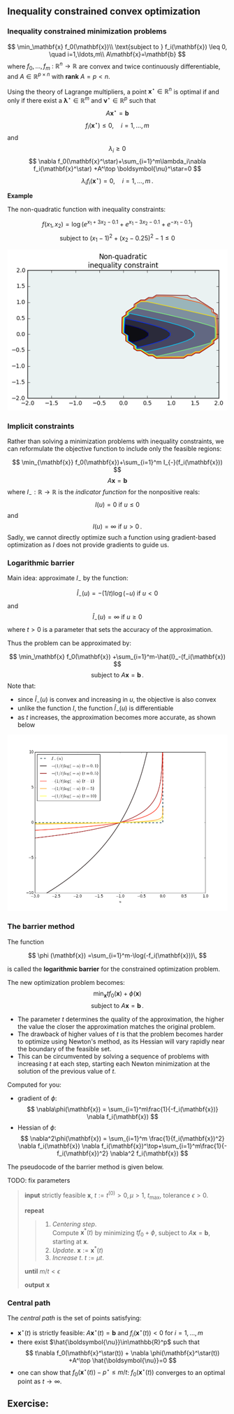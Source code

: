 
## Inequality constrained convex optimization

### Inequality constrained minimization problems

$$
\min_\mathbf{x}  f_0(\mathbf{x})\\
\text{subject to } f_i(\mathbf{x}) \leq 0, \quad i=1,\ldots,m\\
A\mathbf{x}=\mathbf{b}
$$
where $f_0,\ldots,f_m\ :\ \mathbb{R}^n \rightarrow \mathbb{R}$ are convex and twice continuously differentiable, and $A\in \mathbb{R}^{p\times n}$ with **rank** $A=p<n$.

Using the theory of Lagrange multipliers, a point $\mathbf{x}^\star \in\mathbb{R}^n$ is optimal if and only if there exist a $\boldsymbol{\lambda}^\star\in \mathbb{R}^m$ and $\boldsymbol{\nu}^\star\in \mathbb{R}^p$ such that
$$
A\mathbf{x}^\star=\mathbf{b}
$$
$$
f_i(\mathbf{x}^\star) \leq 0, \quad i=1,\ldots,m
$$
and
$$
\lambda_i \geq 0
$$
$$
\nabla f_0(\mathbf{x}^\star)+\sum_{i=1}^m\lambda_i\nabla f_i(\mathbf{x}^\star) +A^\top \boldsymbol{\nu}^\star=0
$$
$$
\lambda_if_i(\mathbf{x}^\star)=0, \quad i=1,\ldots,m\,.
$$

**Example**

The non-quadratic function with inequality constraints:

$$
f(x_1, x_2)   = \log(e^{x_1 +3x_2-0.1}+e^{x_1 -3x_2-0.1}+e^{-x_1 -0.1})
$$
$$
 \text{subject to }  (x_1 - 1)^2 + (x_2 - 0.25)^2 - 1\leq 0
$$

![Convex function with an equality constraint. Note that the feasible region is a convex set.](Figures/ineq_const_example.png)

### Implicit constraints

Rather than solving a minimization problems with inequality constraints, we can reformulate the objective function to include only the feasible regions:

$$
\min_{\mathbf{x}} f_0(\mathbf{x})+\sum_{i=1}^m I_{-}(f_i(\mathbf{x}))
$$
$$
A\mathbf{x}=\mathbf{b}
$$
where $I_{-}:\mathbb{R}\rightarrow \mathbb{R}$ is the *indicator function* for the nonpositive reals:
$$
I(u) = 0 \text{ if } u\leq 0
$$
and
$$
I(u) = \infty \text{ if } u> 0\,.
$$
Sadly, we cannot directly optimize such a function using gradient-based optimization as $I$ does not provide gradients to guide us.

### Logarithmic barrier

Main idea: approximate $I_-$ by the function:

$$
\hat{I}_-(u) = - (1/t)\log(-u) \text{ if } u< 0
$$
and
$$
\hat{I}_-(u)=\infty  \text{ if } u\geq 0
$$
where $t>0$ is a parameter that sets the accuracy of the approximation.

Thus the problem can be approximated by:

$$
\min_\mathbf{x} f_0(\mathbf{x}) +\sum_{i=1}^m-\hat{I}_-(f_i(\mathbf{x})
$$
$$
\text{subject to } A\mathbf{x}=\mathbf{b}\,.
$$
Note that:

- since $\hat{I}_-(u)$ is convex and  increasing in $u$, the objective is also convex
- unlike the function $I$, the function $\hat{I}_-(u)$ is differentiable
- as $t$ increases, the approximation becomes more accurate, as shown below

![Larger values of $t$ result in a better approximation of](Figures/log_bar.png)

### The barrier method

The function

$$
\phi (\mathbf{x}) =\sum_{i=1}^m-\log(-f_i(\mathbf{x}))\,
$$

is called the **logarithmic barrier** for the constrained optimization problem.

The new optimization problem becomes:
$$
\min_\mathbf{x} tf_0(\mathbf{x}) +\phi (\mathbf{x})
$$
$$
\text{subject to } A\mathbf{x}=\mathbf{b}\,.
$$

- The parameter $t$ determines the quality of the approximation, the higher the value the closer the approximation matches the original problem.
- The drawback of higher values of $t$ is that the problem becomes harder to optimize using Newton's method, as its Hessian will vary rapidly near the boundary of the feasible set.
- This can be circumvented by solving a sequence of problems with increasing $t$ at each step, starting each Newton minimization at the solution of the previous value of $t$.

Computed for you:

- gradient of $\phi$:
$$
\nabla\phi(\mathbf{x}) = \sum_{i=1}^m\frac{1}{-f_i(\mathbf{x})} \nabla f_i(\mathbf{x})
$$
- Hessian of $\phi$:
$$
\nabla^2\phi(\mathbf{x}) = \sum_{i=1}^m \frac{1}{f_i(\mathbf{x})^2} \nabla f_i(\mathbf{x}) \nabla f_i(\mathbf{x})^\top+\sum_{i=1}^m\frac{1}{-f_i(\mathbf{x})^2} \nabla^2 f_i(\mathbf{x})
$$

The pseudocode of the barrier method is given below.

TODO: fix parameters

>**input** strictly feasible $\mathbf{x}$, $t:=t^{(0)}>0, \mu>1$, $t_\text{max}$, tolerance $\epsilon>0$.
>
>**repeat**
>
>>    1. *Centering step*.<br>
>>   Compute $\mathbf{x}^*(t)$ by minimizing $tf_0+\phi$, subject to $A\mathbf{x}=\mathbf{b}$, starting at $\mathbf{x}$.
>>    2. *Update*. $\mathbf{x}:=\mathbf{x}^*(t)$
>>    3. *Increase* $t$. $t:=\mu t$.
>
>**until** $m/t < \epsilon$
>
>**output** $\mathbf{x}$


### Central path

The *central path* is the set of points satisfying:

- $\mathbf{x}^\star(t)$ is strictly feasible: $A\mathbf{x}^\star(t)=\mathbf{b}$ and $f_i(\mathbf{x}^\star(t))<0$ for $i=1,\ldots,m$
- there exist $\hat{\boldsymbol{\nu}}\in\mathbb{R}^p$ such that
$$
t\nabla f_0(\mathbf{x}^\star(t)) + \nabla \phi(\mathbf{x}^\star(t)) +A^\top \hat{\boldsymbol{\nu}}=0
$$
- one can show that $f_0(\mathbf{x}^\star(t))-p^\star\leq m / t$: $f_0(\mathbf{x}^\star(t))$ converges to an optimal point as $t\rightarrow \infty$.

## Exercise:

